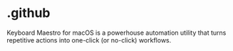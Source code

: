 # .github
Keyboard Maestro for macOS is a powerhouse automation utility that turns repetitive actions into one-click (or no-click) workflows.
